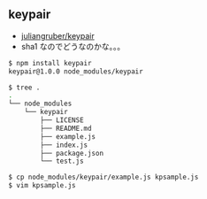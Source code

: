 
## keypair

- [juliangruber/keypair](https://github.com/juliangruber/keypair)
- sha1 なのでどうなのかな。。。

~~~bash
$ npm install keypair
keypair@1.0.0 node_modules/keypair
~~~

~~~bash
$ tree .
.
└── node_modules
    └── keypair
        ├── LICENSE
        ├── README.md
        ├── example.js
        ├── index.js
        ├── package.json
        └── test.js
~~~

~~~bash
$ cp node_modules/keypair/example.js kpsample.js
$ vim kpsample.js
~~~
